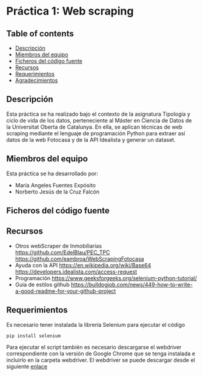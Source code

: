 # Práctica 1: Web scraping

## Table of contents
* [Descripción](#descripcion)
* [Miembros del equipo](#miembros-del-equipo)
* [Ficheros del código fuente](#ficheros-del-codigo-fuente)
* [Recursos](#recursos)
* [Requerimientos](#requerimientos)
* [Agradecimientos](#agradecimientos)




## Descripción
Esta práctica se ha realizado bajo el contexto de la asignatura Tipología y ciclo de vida de los datos, perteneciente al Máster en Ciencia de Datos de la Universitat Oberta de Catalunya. En ella, se aplican técnicas de web scraping mediante el lenguaje de programación Python para extraer así datos de la web Fotocasa y de la API Idealista y generar un dataset.



## Miembros del equipo
Esta práctica se ha desarrollado por:
* María Angeles Fuentes Expósito
* Norberto Jesús de la Cruz Falcón
## Ficheros del código fuente

## Recursos

* Otros webScraper de Inmobiliarias
https://github.com/EdelBlau/PEC_TPC
https://github.com/eambroa/WebScrapingFotocasa
* Ayuda con la API
https://en.wikipedia.org/wiki/Base64
https://developers.idealista.com/access-request
* Programación
https://www.geeksforgeeks.org/selenium-python-tutorial/
* Guia de estilos github
https://bulldogjob.com/news/449-how-to-write-a-good-readme-for-your-github-project

## Requerimientos
Es necesario tener instalada la librería Selenium para ejecutar el código
```
pip install selenium
```
Para ejecutar el script también es necesario descargarse el webdriver correspondiente con la
versión de Google Chrome que se tenga instalada e incluirlo en la carpeta webdriver. El webdriver
se puede descargar desde el siguiente <a href="https://chromedriver.chromium.org/downloads">enlace</a>

